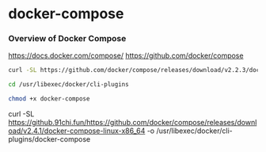 # docker-compose

### Overview of Docker Compose
https://docs.docker.com/compose/
https://github.com/docker/compose

```bash
curl -SL https://github.com/docker/compose/releases/download/v2.2.3/docker-compose-linux-x86_64 -o  /usr/libexec/docker/cli-plugins/docker-compose

cd /usr/libexec/docker/cli-plugins

chmod +x docker-compose
```


curl -SL https://github.91chi.fun/https://github.com/docker/compose/releases/download/v2.4.1/docker-compose-linux-x86_64 -o  /usr/libexec/docker/cli-plugins/docker-compose
